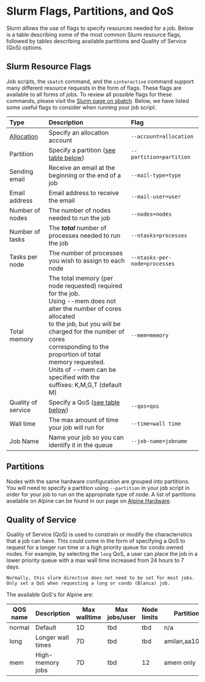 # Slurm Flags, Partitions, and QoS

Slurm allows the use of flags to specify resources needed for a job. Below is a table describing some of the most common Slurm resource flags, followed by tables describing available partitions and Quality of Service (QoS) options.

## Slurm Resource Flags

Job scripts, the `sbatch` command, and the `sinteractive` command support many different resource requests in the form of flags. These flags are available to all forms of jobs. To review all possible flags for these commands, please visit the [Slurm page on sbatch](http://slurm.schedmd.com/sbatch.html). Below, we have listed some useful flags to consider when running your job script.

| Type               | Description                                         | Flag                       |
| :----------------- | :-------------------------------------------------- | :------------------------- |
| [Allocation](../clusters/alpine/allocations.md)  | Specify an allocation account  | `--account=allocation`       |
| Partition          | Specify a partition ([see table below](#partitions)) | `--partition=partition` |
| Sending email      | Receive an email at the beginning or the end of a job | `--mail-type=type`           |
| Email address      | Email address to receive the email                  | `--mail-user=user`           |
| Number of nodes    | The number of nodes needed to run the job           | `--nodes=nodes`              |
| Number of tasks    | The ***total*** number of processes needed to run the job | `--ntasks=processes`   |
| Tasks per node     | The number of processes you wish to assign to each node | `--ntasks-per-node=processes` |
| Total memory       | The total memory (per node requested) required for the job. <br> Using --mem does not alter the number of cores allocated <br> to the job, but you will be charged for the number of cores <br> corresponding to the proportion of total memory requested. <br> Units of --mem can be specified with the suffixes: K,M,G,T (default M)| `--mem=memory` |
| Quality of service | Specify a QoS ([see table below](#quality-of-service)) | `--qos=qos`               |
| Wall time          | The max amount of time your job will run for        | `--time=wall time`           |
| Job Name           | Name your job so you can identify it in the queue   | `--job-name=jobname`         |


## Partitions

Nodes with the same hardware configuration are grouped into partitions. You will need to specify a partition using `--partition` in your job script in order for your job to run on the appropriate type of node. A list of partitions available on Alpine can be found in our page on [Alpine Hardware](../clusters/alpine/alpine-hardware.md#partitions). 

## Quality of Service

Quality of Service (QoS) is used to constrain or modify the characteristics that a job can have. This could come in the form of specifying a QoS to request for a longer run time or a high priority queue for condo owned nodes. For example, by selecting the `long` QoS, a user can place the job in a lower priority queue with a max wall time increased from 24 hours to 7 days. 

```{note}
Normally, this slurm directive does not need to be set for most jobs. Only set a QoS when requesting a long or condo (Blanca) job.
```

The available QoS's for Alpine are:

| QOS name    | Description                | Max walltime    | Max jobs/user | Node limits        | Partition limits | Priority Adjustment  |
| ----------- | -------------------------- | --------------- | ------------- | ------------------ | ---------------- | ---------------------|
| normal      | Default                    | 1D              | tbd           | tbd                | n/a                 | 0                    |
| long        | Longer wall times          | 7D              | tbd           | tbd                | amilan,aa100,ami100 | 0                    |
| mem         | High-memory jobs           | 7D              | tbd           | 12                 | amem only           | 0                    |

